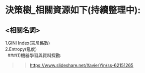 # 決策樹_相關資源如下(持續整理中):
## <相關名詞>
  1.GINI Index(吉尼係數)  
  2.Entropy(亂度)  
  
###(1)機器學習與資料探勘: 
>> https://www.slideshare.net/XavierYin/ss-62151265
